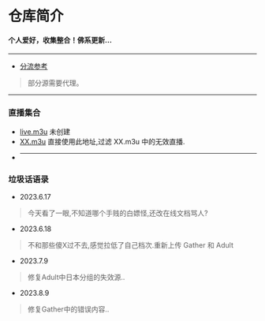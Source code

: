 
# 仓库简介
#### 个人爱好，收集整合！佛系更新…
---
* [分流参考](https://raw.githubusercontent.com/YanG-1989/list/main/IPTV.list)  
>部分源需要代理。  
---
### 直播集合
* [live.m3u](https://raw.githubusercontent.com/YanG-1989/m3u/main/live.m3u)  未创建
* [XX.m3u](https://tv.iill.top/xx)  直接使用此地址,过滤 XX.m3u 中的无效直播.
* ---
### 垃圾话语录
* 2023.6.17
>今天看了一眼,不知道哪个手贱的白嫖怪,还改在线文档骂人?   
* 2023.6.18
>不和那些傻X过不去,感觉拉低了自己档次.重新上传 Gather 和 Adult  
* 2023.7.9
>修复Adult中日本分组的失效源..
* 2023.8.9
>修复Gather中的错误内容..
